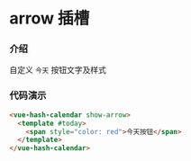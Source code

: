 # arrow 插槽

### 介绍

自定义 `今天` 按钮文字及样式

### 代码演示

```html
<vue-hash-calendar show-arrow>
  <template #today>
    <span style="color: red">今天按钮</span>
  </template>
</vue-hash-calendar>
```
